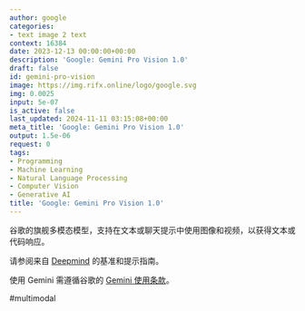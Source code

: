 ```yaml
---
author: google
categories:
- text image 2 text
context: 16384
date: 2023-12-13 00:00:00+00:00
description: 'Google: Gemini Pro Vision 1.0'
draft: false
id: gemini-pro-vision
image: https://img.rifx.online/logo/google.svg
img: 0.0025
input: 5e-07
is_active: false
last_updated: 2024-11-11 03:15:08+00:00
meta_title: 'Google: Gemini Pro Vision 1.0'
output: 1.5e-06
request: 0
tags:
- Programming
- Machine Learning
- Natural Language Processing
- Computer Vision
- Generative AI
title: 'Google: Gemini Pro Vision 1.0'
---
```







谷歌的旗舰多模态模型，支持在文本或聊天提示中使用图像和视频，以获得文本或代码响应。

请参阅来自 [Deepmind](https://deepmind.google/technologies/gemini/) 的基准和提示指南。

使用 Gemini 需遵循谷歌的 [Gemini 使用条款](https://ai.google.dev/terms)。

#multimodal

